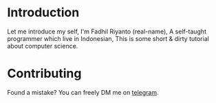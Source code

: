 # Introduction

Let me introduce my self, I'm Fadhil Riyanto (real-name), A self-taught programmer which live in Indonesian, This is some short & dirty tutorial about computer science.

# Contributing
Found a mistake? You can freely DM me on [telegram](https://t.me/fadhil_riyanto).